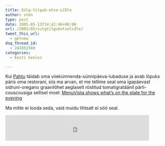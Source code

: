 ```yaml
---
title: Sülg-tilgub-otse-LCDle
author: sten
type: post
date: 2005-05-13T14:42:46+00:00
url: /2005/05/sulgtilgubotselcdle/
tweet_this_url:
  - getnew
dsq_thread_id:
  - 242851569
categories:
  - Eesti keeles

---
```

Kui [Pahtu][1] täidab oma viiekümnenda-sünnipäeva-lubaduse ja avab lõpuks päris oma restorani, siis ma arvan, et me tellime seal oma igapäevast sidruni-oregano graavilõhet aeglaselt röstitud tomatigratäänil pärli-couscousiga sellisel moel: [MenuVista shows what&#8217;s on the plate for the evening][2]

Ma mitte ei looda seda, vaid muidu lihtsalt ei söö seal.

<iframe src="http://www.facebook.com/plugins/like.php?href=http%3A%2F%2Fsten.tamkivi.com%2F2005%2F05%2Fsulgtilgubotselcdle%2F&layout=standard&show_faces=true&width=450&action=like&colorscheme=light&height=80" scrolling="no" frameborder="0" style="border:none; overflow:hidden; width:450px; height:80px;" allowTransparency="true"></iframe>

 [1]: http://www.digitaljunk.com/20/
 [2]: http://www.engadget.com/2005/05/13/menuvista-shows-whats-on-the-plate-for-the-evening/